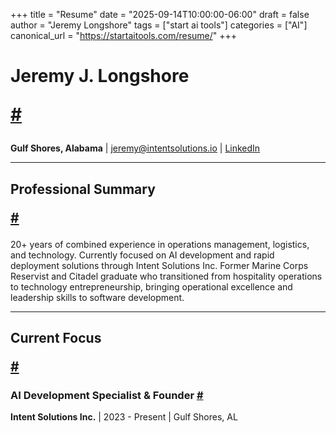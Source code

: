+++
title = "Resume"
date = "2025-09-14T10:00:00-06:00"
draft = false
author = "Jeremy Longshore"
tags = ["start ai tools"]
categories = ["AI"]
canonical_url = "https://startaitools.com/resume/"
+++

<h1 id="jeremy-j-longshore">
 Jeremy J. Longshore
 
 <a class="anchor" href="#jeremy-j-longshore">#</a>
</h1>
<p><strong>Gulf Shores, Alabama</strong> | <a href="https://startaitools.com/">jeremy@intentsolutions.io</a> | <a href="https://linkedin.com/in/jeremylongshore">LinkedIn</a></p>
<hr/>
<h2 id="professional-summary">
 Professional Summary
 
 <a class="anchor" href="#professional-summary">#</a>
</h2>
<p>20+ years of combined experience in operations management, logistics, and technology. Currently focused on AI development and rapid deployment solutions through Intent Solutions Inc. Former Marine Corps Reservist and Citadel graduate who transitioned from hospitality operations to technology entrepreneurship, bringing operational excellence and leadership skills to software development.</p>
<hr/>
<h2 id="current-focus">
 Current Focus
 
 <a class="anchor" href="#current-focus">#</a>
</h2>
<h3 id="ai-development-specialist--founder">
<strong>AI Development Specialist &amp; Founder</strong>
<a class="anchor" href="#ai-development-specialist--founder">#</a>
</h3>
<p><strong>Intent Solutions Inc.</strong> | 2023 - Present | Gulf Shores, AL</p>
